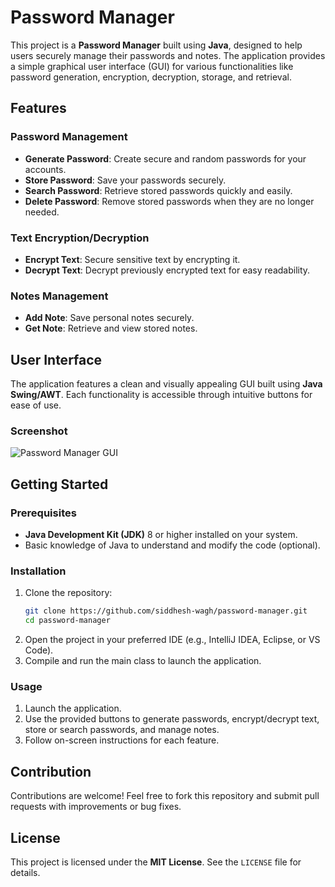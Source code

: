 # Password Manager

This project is a **Password Manager** built using **Java**, designed to help users securely manage their passwords and notes. The application provides a simple graphical user interface (GUI) for various functionalities like password generation, encryption, decryption, storage, and retrieval.

## Features

### Password Management
- **Generate Password**: Create secure and random passwords for your accounts.
- **Store Password**: Save your passwords securely.
- **Search Password**: Retrieve stored passwords quickly and easily.
- **Delete Password**: Remove stored passwords when they are no longer needed.

### Text Encryption/Decryption
- **Encrypt Text**: Secure sensitive text by encrypting it.
- **Decrypt Text**: Decrypt previously encrypted text for easy readability.

### Notes Management
- **Add Note**: Save personal notes securely.
- **Get Note**: Retrieve and view stored notes.

## User Interface
The application features a clean and visually appealing GUI built using **Java Swing/AWT**. Each functionality is accessible through intuitive buttons for ease of use.

### Screenshot
![Password Manager GUI](image.png)

## Getting Started

### Prerequisites
- **Java Development Kit (JDK)** 8 or higher installed on your system.
- Basic knowledge of Java to understand and modify the code (optional).

### Installation
1. Clone the repository:
   ```bash
   git clone https://github.com/siddhesh-wagh/password-manager.git
   cd password-manager
   ```
2. Open the project in your preferred IDE (e.g., IntelliJ IDEA, Eclipse, or VS Code).
3. Compile and run the main class to launch the application.

### Usage
1. Launch the application.
2. Use the provided buttons to generate passwords, encrypt/decrypt text, store or search passwords, and manage notes.
3. Follow on-screen instructions for each feature.

## Contribution
Contributions are welcome! Feel free to fork this repository and submit pull requests with improvements or bug fixes.

## License
This project is licensed under the **MIT License**. See the `LICENSE` file for details.
